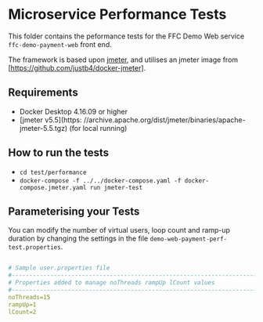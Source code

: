 # Microservice Performance Tests

This folder contains the peformance tests for the FFC Demo Web service `ffc-demo-payment-web` front end.

The framework is based upon [jmeter](https://jmeter.apache.org/), and utilises an jmeter image from [https://github.com/justb4/docker-jmeter].

## Requirements

- Docker Desktop 4.16.09 or higher
- [jmeter v5.5](https: //archive.apache.org/dist/jmeter/binaries/apache-jmeter-5.5.tgz) (for local running)

## How to run the tests

- `cd test/performance`
- `docker-compose -f ../../docker-compose.yaml -f docker-compose.jmeter.yaml run jmeter-test`

## Parameterising your Tests

You can modify the number of virtual users, loop count and ramp-up duration by changing the settings in the file `demo-web-payment-perf-test.properties`.

```yaml

# Sample user.properties file
#---------------------------------------------------------------------------
# Properties added to manage noThreads rampUp lCount values
#---------------------------------------------------------------------------
noThreads=15 
rampUp=1 
lCount=2

```
